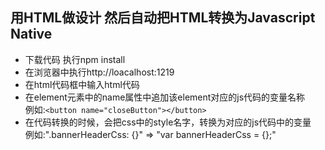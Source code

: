 ## 用HTML做设计 然后自动把HTML转换为Javascript Native
- 下载代码 执行npm install
- 在浏览器中执行http://loacalhost:1219
- 在html代码框中输入html代码
- 在element元素中的name属性中追加该element对应的js代码的变量名称<br>
例如:`<button name="closeButton"></button>`
- 在代码转换的时候，会把css中的style名字，转换为对应的js代码中的变量<br>
例如:".bannerHeaderCss: {}" => "var bannerHeaderCss = {};"